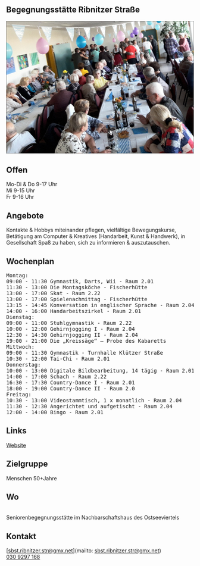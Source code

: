 ## Begegnungsstätte Ribnitzer Straße
<img id="topmedia" src="images/Ribnitzer Str.jpg" />

## Offen
Mo-Di & Do 9-17 Uhr<br>
Mi 9-15 Uhr<br>
Fr 9-16 Uhr<br>
## Angebote
Kontakte & Hobbys miteinander pflegen, vielfältige Bewegungskurse, Betätigung am Computer & Kreatives (Handarbeit, Kunst & Handwerk), in Gesellschaft Spaß zu haben, sich zu informieren & auszutauschen.
## Wochenplan
<pre id="weeklyschedule">
Montag:
09:00 - 11:30 Gymnastik, Darts, Wii - Raum 2.01
11:30 - 13:00 Die Montagsköche - Fischerhütte
13:00 - 17:00 Skat - Raum 2.22
13:00 - 17:00 Spielenachmittag - Fischerhütte
13:15 - 14:45 Konversation in englischer Sprache - Raum 2.04
14:00 - 16:00 Handarbeitszirkel - Raum 2.01 
Dienstag:
09:00 - 11:00 Stuhlgymnastik - Raum 2.22
10:00 - 12:00 Gehirnjogging I - Raum 2.04
12:30 - 14:30 Gehirnjogging II - Raum 2.04
19:00 - 21:00 Die „Kreissäge“ – Probe des Kabaretts
Mittwoch:
09:00 - 11:30 Gymnastik - Turnhalle Klützer Straße
10:30 - 12:00 Tai-Chi - Raum 2.01
Donnerstag:
10:00 - 13:00 Digitale Bildbearbeitung, 14 tägig - Raum 2.01
14:00 - 17:00 Schach - Raum 2.22
16:30 - 17:30 Country-Dance I - Raum 2.01
18:00 - 19:00 Country-Dance II - Raum 2.0
Freitag:
10:30 - 13:00 Videostammtisch, 1 x monatlich - Raum 2.04
11:30 - 12:30 Angerichtet und aufgetischt - Raum 2.04
12:00 - 14:00 Bingo - Raum 2.01
</pre>

## Links
<a target="_blank" href="https://www.vav-hhausen.de/SBS-Ribnitzer-Stra%C3%9Fe/sbst-ribnitzer-start.html">Website</a>

## Zielgruppe
Menschen 50+Jahre

## Wo
<div id="gmap"></div>
<script>window.onload = showMap('Ribnitzer Straße 1 b, 13051 Berlin', 0, 'gmap_mini')</script><br>
Seniorenbegegnungsstätte im Nachbarschaftshaus des Ostseeviertels

## Kontakt
[sbst.ribnitzer.str@gmx.net](mailto: sbst.ribnitzer.str@gmx.net)<br>
<a href="tel:++49 309297168 "> 030 9297 168 </a>

